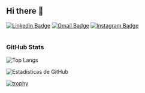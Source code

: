## Hi there 👋
[![Linkedin Badge](https://img.shields.io/badge/-Benjamin%20Palacios-blue?style=flat&logo=Linkedin&logoColor=white&link=https://www.linkedin.com/in/benjaminpalacioss/)](https://www.linkedin.com/in/benjaminpalacioss/)
[![Gmail Badge](https://img.shields.io/badge/-bpalacios@alumnos.uai.cl-c14438?style=flat&logo=Gmail&logoColor=white&link=mailto:bpalacios@alumnos.uai.cl)](mailto:bpalacios@alumnos.uai.cl)
[![Instagram Badge](https://img.shields.io/badge/-@bnpalacioss-E4405F?style=flat&logo=Instagram&logoColor=white&link=https://www.instagram.com/bnpalacioss/)](https://www.instagram.com/bnpalacioss/)

#

### GitHub Stats

![Top Langs](https://github-readme-stats.vercel.app/api/top-langs/?username=bpalas&theme=tokyonight)

![Estadísticas de GitHub](https://github-readme-stats.vercel.app/api?username=bpalas&show_icons=true&theme=tokyonight)

[![trophy](https://github-profile-trophy.vercel.app/?username=bpalas&theme=onedark)](https://github.com/ryo-ma/github-profile-trophy)

<!--
**bpalas/bpalas** is a ✨ _special_ ✨ repository because its `README.md` (this file) appears on your GitHub profile.

Here are some ideas to get you started:

- 🔭 I’m currently working on ...
- 🌱 I’m currently learning ...
- 👯 I’m looking to collaborate on ...
- 🤔 I’m looking for help with ...
- 💬 Ask me about ...
- 📫 How to reach me: ...
- 😄 Pronouns: ...
- ⚡ Fun fact: ...
-->

